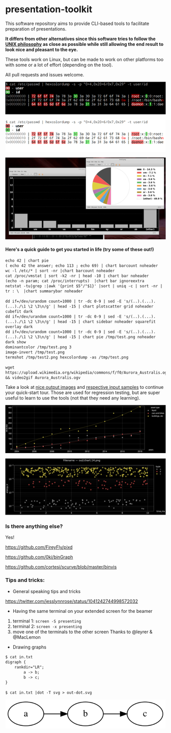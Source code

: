 # presentation-toolkit
This software repository aims to provide CLI-based tools to facilitate preparation of presentations.

**It differs from other alternatives since this software tries to follow the [UNIX philosophy](http://www.linfo.org/unix_philosophy.html) as close as possible while still allowing the end result to look nice and pleasant to the eye.**

These tools work on Linux, but can be made to work on other platforms too with some or a lot of effort (depending on the tool).

All pull requests and issues welcome.


![Output example (hexcolordump)](hexcolordump_sample.png "Example usage of 'hexcolordump'")

![Output example (image-invert on hexcolordump)](image-invert_sample.png "Example usage of 'image-invert' with transparency")

![Output example (chart)](chart_sample.png "Example output of 'chart'")

#### Here's a quick guide to get you started in life (try some of these out!)
```
echo 42 | chart pie
( echo 42 the answer; echo 113 ; echo 69) | chart barcount noheader
wc -l /etc/* | sort -nr |chart barcount noheader
cat /proc/vmstat | sort -k2 -nr | head -10 | chart bar noheader
(echo -n param; cat /proc/interrupts)  |chart bar ignoreextra
netstat -tu|grep :|awk '{print $5"/"$1}' |sort | uniq -c | sort -nr | tr : \  |chart summarybar noheader

dd if=/dev/urandom count=1000 | tr -dc 0-9 | sed -E 's/(..).(...).(...)./\1 \2 \3\n/g' | head -15 | chart plotscatter grid noheader cubefit dark
dd if=/dev/urandom count=1000 | tr -dc 0-9 | sed -E 's/(..).(...).(...)./\1 \2 \3\n/g' | head -15 | chart sidebar noheader squarefit overlay dark
dd if=/dev/urandom count=1000 | tr -dc 0-9 | sed -E 's/(..).(...).(...)./\1 \2 \3\n/g' | head -15 | chart pie /tmp/test.png noheader dark show
dominantcolor /tmp/test.png 3
image-invert /tmp/test.png 
termshot /tmp/test2.png hexcolordump -as /tmp/test.png 

wget https://upload.wikimedia.org/wikipedia/commons/f/f0/Aurora_Australis.ogv && video2gif Aurora_Australis.ogv
```

Take a look at [nice output images](./tests/out/) and [respective input samples](./tests/in/) to continue your quick-start tour. Those are used for regression testing, but are super useful to learn to use the tools (not that they need any learning).

![Output example (chart)](tests/out/chart.11.png "Scatter plot on a grid with 3rd order trendlines")

![Output example (chart)](tests/out/chart.14.png "Scatter plot with translucent points on logarithmic scale")


### Is there anything else?
Yes!

https://github.com/FireyFly/pixd

https://github.com/0ki/binGraph

https://github.com/cortesi/scurve/blob/master/binvis


### Tips and tricks:
* General speaking tips and tricks

https://twitter.com/jesslynnrose/status/1041242744998572032

* Having the same terminal on your extended screen for the beamer
1. terminal 1: `screen -S presenting`
1. terminal 2: `screen -x presenting`
1. move one of the terminals to the other screen
Thanks to @leyrer & @MacLemon

* Drawing graphs

```
$ cat in.txt 
digraph {
	rankdir="LR";
        a -> b;
        b -> c;
}

$ cat in.txt |dot -T svg > out-dot.svg
```
![Output example (dot)](out-dot.svg "Graph connecting a to b to c")

